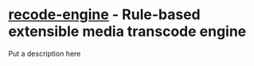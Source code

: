 # [recode-engine](https://github.com/DavidRodriguezSoaresCUI/recode-engine) - Rule-based extensible media transcode engine

Put a description here